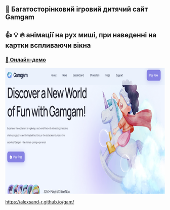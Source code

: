 ## 👩 Багатосторінковий ігровий дитячий сайт Gamgam 
## 👍  💡 🔥 анімації на рух миші, при наведенні на картки вспливаючи вікна
### [🔗 Онлайн-демо](https://alexsand-r.github.io/our-place/)
<p align="center">
  <img src="img/46.png" alt="Image 1" width="800" height="400">
</p>




https://alexsand-r.github.io/gam/

